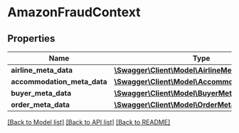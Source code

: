 # AmazonFraudContext

## Properties
Name | Type | Description | Notes
------------ | ------------- | ------------- | -------------
**airline_meta_data** | [**\Swagger\Client\Model\AirlineMetaData**](AirlineMetaData.md) |  | [optional] 
**accommodation_meta_data** | [**\Swagger\Client\Model\AccommodationMetaData**](AccommodationMetaData.md) |  | [optional] 
**buyer_meta_data** | [**\Swagger\Client\Model\BuyerMetaData**](BuyerMetaData.md) |  | [optional] 
**order_meta_data** | [**\Swagger\Client\Model\OrderMetaData**](OrderMetaData.md) |  | [optional] 

[[Back to Model list]](../../README.md#documentation-for-models) [[Back to API list]](../../README.md#documentation-for-api-endpoints) [[Back to README]](../../README.md)

